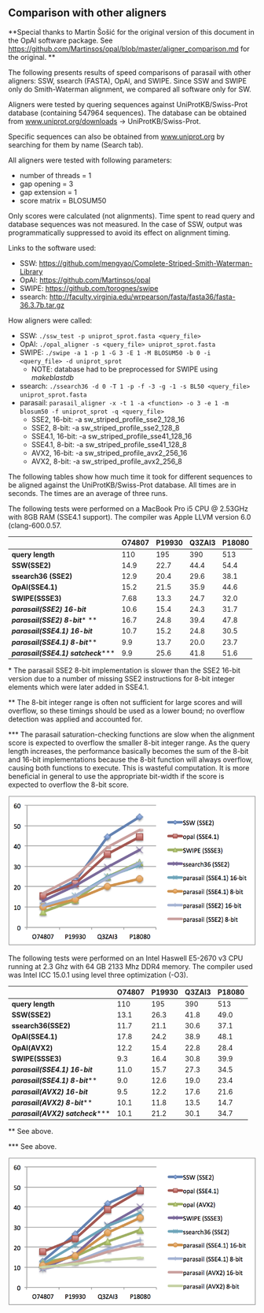 ## Comparison with other aligners

**Special thanks to Martin Šošić for the original version of this
document in the OpAl software package. See
https://github.com/Martinsos/opal/blob/master/aligner_comparison.md for
the original. **

The following presents results of speed comparisons of parasail with
other aligners: SSW, ssearch (FASTA), OpAl, and SWIPE.  Since SSW and
SWIPE only do Smith-Waterman alignment, we compared all software only
for SW.

Aligners were tested by quering sequences against UniProtKB/Swiss-Prot
database (containing 547964 sequences).  The database can be obtained
from www.uniprot.org/downloads -> UniProtKB/Swiss-Prot.  

Specific sequences can also be obtained from www.uniprot.org by
searching for them by name (Search tab).

All aligners were tested with following parameters:
* number of threads = 1
* gap opening = 3
* gap extension = 1
* score matrix = BLOSUM50

Only scores were calculated (not alignments). Time spent to read query
and database sequences was not measured. In the case of SSW, output was
programmatically suppressed to avoid its effect on alignment timing.

Links to the software used:
* SSW: https://github.com/mengyao/Complete-Striped-Smith-Waterman-Library
* OpAl: https://github.com/Martinsos/opal
* SWIPE: https://github.com/torognes/swipe
* ssearch: http://faculty.virginia.edu/wrpearson/fasta/fasta36/fasta-36.3.7b.tar.gz

How aligners were called:
* SSW: `./ssw_test -p uniprot_sprot.fasta <query_file>`
* OpAl: `./opal_aligner -s <query_file> uniprot_sprot.fasta`
* SWIPE: `./swipe -a 1 -p 1 -G 3 -E 1 -M BLOSUM50 -b 0 -i <query_file> -d uniprot_sprot`
  * NOTE: database had to be preprocessed for SWIPE using _makeblastdb_
* ssearch: `./ssearch36 -d 0 -T 1 -p -f -3 -g -1 -s BL50 <query_file> uniprot_sprot.fasta`
* parasail: `parasail_aligner -x -t 1 -a <function> -o 3 -e 1 -m blosum50 -f uniprot_sprot -q <query_file>`
  * SSE2, 16-bit: -a sw_striped_profile_sse2_128_16
  * SSE2, 8-bit: -a sw_striped_profile_sse2_128_8
  * SSE4.1, 16-bit: -a sw_striped_profile_sse41_128_16
  * SSE4.1, 8-bit: -a sw_striped_profile_sse41_128_8
  * AVX2, 16-bit: -a sw_striped_profile_avx2_256_16
  * AVX2, 8-bit: -a sw_striped_profile_avx2_256_8

The following tables show how much time it took for different sequences to be
aligned against the UniProtKB/Swiss-Prot database. All times are in seconds. The times are an average of three runs.

The following tests were performed on a MacBook Pro i5 CPU @ 2.53GHz with 8GB
RAM (SSE4.1 support). The compiler was Apple LLVM version 6.0 (clang-600.0.57.

|                                      |O74807  |P19930  |Q3ZAI3  |P18080|
|--------------------------------------|--------|--------|--------|------|
| **query length**                     |110     |195     |390     |513   |
| **SSW(SSE2)**                        |14.9    |22.7    |44.4    |54.4  |
| **ssearch36 (SSE2)**                 |12.9    |20.4    |29.6    |38.1  |
| **OpAl(SSE4.1)**                     |15.2    |21.5    |35.9    |44.6  |
| **SWIPE(SSSE3)**                     |7.68    |13.3    |24.7    |32.0  |
| **_parasail(SSE2) 16-bit_**          |10.6    |15.4    |24.3    |31.7  |
| **_parasail(SSE2) 8-bit_**\* \*\*    |16.7    |24.8    |39.4    |47.8  |
| **_parasail(SSE4.1) 16-bit_**        |10.7    |15.2    |24.8    |30.5  |
| **_parasail(SSE4.1) 8-bit_**\*\*     |9.9     |13.7    |20.0    |23.7  |
| **_parasail(SSE4.1) satcheck_**\*\*\*|9.9     |25.6    |41.8    |51.6  |

\* The parasail SSE2 8-bit implementation is slower than the SSE2 16-bit
version due to a number of missing SSE2 instructions for 8-bit integer
elements which were later added in SSE4.1.

\*\* The 8-bit integer range is often not sufficient for large scores and will overflow, so these timings should be used as a lower bound; no overflow detection was applied and accounted for.

\*\*\* The parasail saturation-checking functions are slow when the alignment score is expected to overflow the smaller 8-bit integer range.  As the query length increases, the performance basically becomes the sum of the 8-bit and 16-bit implementations because the 8-bit function will always overflow, causing both functions to execute.  This is wasteful computation.  It is more beneficial in general to use the appropriate bit-width if the score is expected to overflow the 8-bit score.

![](images/perf_mac.png)

The following tests were performed on an Intel Haswell E5-2670 v3 CPU running
at 2.3 Ghz with 64 GB 2133 Mhz DDR4 memory. The compiler used was Intel ICC
15.0.1 using level three optimization (-O3).

|                                        |O74807  |P19930  |Q3ZAI3  |P18080|
|----------------------------------------|--------|--------|--------|------|
| **query length**                       |110     |195     |390     |513   |
| **SSW(SSE2)**                          |13.1    |26.3    |41.8    |49.0  |
| **ssearch36(SSE2)**                    |11.7    |21.1    |30.6    |37.1  |
| **OpAl(SSE4.1)**                       |17.8    |24.2    |38.9    |48.1  |
| **OpAl(AVX2)**                         |12.2    |15.4    |22.8    |28.4  |
| **SWIPE(SSSE3)**                       |9.3     |16.4    |30.8    |39.9  |
| **_parasail(SSE4.1) 16-bit_**          |11.0    |15.7    |27.3    |34.5  |
| **_parasail(SSE4.1) 8-bit_**\*\*       |9.0     |12.6    |19.0    |23.4  |
| **_parasail(AVX2) 16-bit_**            |9.5     |12.2    |17.6    |21.6  |
| **_parasail(AVX2) 8-bit_**\*\*         |10.1    |11.8    |13.5    |14.7  |
| **_parasail(AVX2) satcheck_**\*\*\*    |10.1    |21.2    |30.1    |34.7  |

\*\*  See above.

\*\*\* See above.

![](images/perf_haswell.png)

